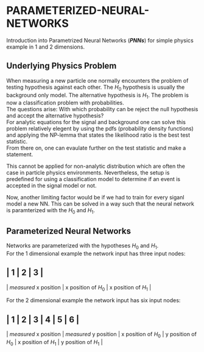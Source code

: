 # PARAMETERIZED-NEURAL-NETWORKS
Introduction into Parametrized Neural Networks (***PNNs***) for simple physics example in 1 and 2 dimensions.

## Underlying Physics Problem
When measuring a new particle one normally encounters the problem of testing hypothesis against each other.
The $H_0$ hypothesis is usually the background only model. The alternative hypothesis is $H_1$. 
The problem is now a classification problem with probabilities. <br>
The questions arise: With which probability can be reject the null hypothesis and accept the alternative hypothesis?<br>
For analytic equations for the signal and background one can solve this problem relatively elegent by using the pdfs (probability density functions) and applying the NP-lemma that states the likelihood ratio is the best test statistic. <br>
From there on, one can evaulate further on the test statistic and make a statement.<br>

This cannot be applied for non-analytic distribution which are often the case in particle physics environments. Nevertheless, the setup is predefined for using a classification model to determine if an event is accepted in the signal model or not. <br>

Now, another limiting factor would be if we had to train for every siganl model a new NN. This can be solved in a way such that the neural network is paramterized with the $H_0$ and $H_1$. 

## Parameterized Neural Networks 

Networks are parameterized with the hypotheses $H_0$ and $H_1$.<br>
For the 1 dimensional example the network input has three input nodes:

| 1 | 2 | 3 |
---
| _measured_ x position | x position of $H_0$ | x position of $H_1$ |

For the 2 dimensional example the network input has six input nodes:

| 1 | 2 | 3 | 4 | 5 | 6 |
---
| _measured_ x position | _measured_ y position | x position of $H_0$ | y position of $H_0$ | x position of $H_1$ | y position of $H_1$ |
